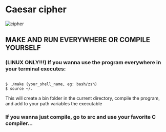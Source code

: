 # Caesar cipher

![cipher](https://uploaddeimagens.com.br/images/003/646/852/full/Screenshot_from_2022-01-25_15-44-42.png?1643136722)

## MAKE AND RUN EVERYWHERE OR COMPILE YOURSELF
### (LINUX ONLY!!!) If you wanna use the program everywhere in your terminal executes: 
<code>
$ ./make (your_shell_name, eg: bash/zsh) 
$ source ~/.<your_shell_name.rc>
</code>


This will create a bin folder in the current directory, compile the program, and add to your path variables the executable


### If you wanna just compile, go to src and use your favorite C compiler...
